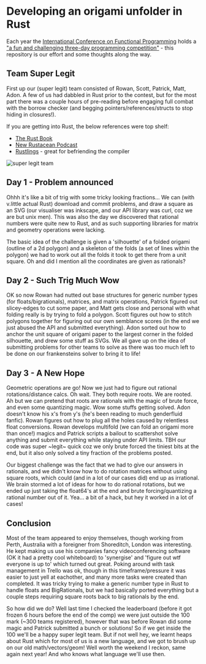 # Developing an origami unfolder in Rust

Each year the [International Conference on Functional Programming](http://www.icfpconference.org) holds a ["a fun and challenging three-day programming competition"](http://www.icfpconference.org/contest) - this repository is our effort and some thoughts along the way.

## Team Super Legit

First up our (super legit) team consisted of Rowan, Scott, Patrick, Matt, Adon. A few of us had dabbled in Rust prior to the contest, but for the most part there was a couple hours of pre-reading before  engaging full combat with the borrow checker (and begging pointers/references/structs to stop hiding in closures!).

If you are getting into Rust, the below references were top shelf:
 * [The Rust Book](https://doc.rust-lang.org/book/)
 * [New Rustacean Podcast](http://www.newrustacean.com/)
 * [Rustlings](https://github.com/carols10cents/rustlings) - great for befriending the compiler

![super legit team](superlegitteam.gif?raw=true "Team Super Legit")

## Day 1 - Problem announced
Ohhh it's like a bit of trig with some tricky looking fractions... We can (with v.little actual Rust) download and commit problems, and draw a square as an SVG (our visualiser was inkscape, and our API library was curl, coz we are but unix men). This was also the day we discovered that rational numbers were quite new to Rust, and as such supporting libraries for matrix and geometry operations were lacking.

The basic idea of the challenge is given a 'silhouette' of a folded origami (outline of a 2d polygon) and a skeleton of the folds (a set of lines within the polygon) we had to work out all the folds it took to get there from a unit square. Oh and did I mention all the coordinates are given as rationals?

## Day 2 - Such Trig Much Wow
OK so now Rowan had nutted out base structures for generic number types (for floats/bigrationals), matrices, and matrix operations, Patrick figured out slicey-edges to cut some paper, and Matt gets close and personal with what folding really is by trying to fold a polygon. Scott figures out how to stitch polygons together for figuring out our own semblance scores (in the end we just abused the API and submitted everything). Adon sorted out how to anchor the unit square of origami paper to the largest corner in the folded silhouette, and drew some stuff as SVGs. We all gave up on the idea of submitting problems for other teams to solve as there was too much left to be done on our frankensteins solver to bring it to life!

## Day 3 - A New Hope
Geometric operations are go! Now we just had to figure out rational rotations/distance calcs. Oh wait. They both require roots. We are rooted. Ah but we can pretend that roots are rationals with the magic of brute force, and even some quantizing magic. Wow some stuffs getting solved. Adon doesn't know his x's from y's (he's been reading to much genderfluid fanfic). Rowan figures out how to plug all the holes caused by relentless float conversions. Rowan develops multifold (we can fold an origami more than once!) magics and Patrick scripts a bailout to scattershot solve anything and submit everything while staying under API limits. TBH our code was super ~legit~ quick coz we only brute forced the tiniest bits at the end, but it also only solved a tiny fraction of the problems posted.

Our biggest challenge was the fact that we had to give our answers in rationals, and we didn't know how to do rotation matrices without using square roots, which could (and in a lot of our cases did) end up as irrational. We brain stormed a lot of ideas for how to do rational rotations, but we ended up just taking the float64's at the end and brute forcing/quantizing a rational number out of it. Yea... a bit of a hack, but hey it worked in a lot of cases!

## Conclusion

Most of the team appeared to enjoy themselves, though working from Perth, Australia with a foreigner from Shoreditch, London was interesting. He kept making us use his companies fancy videoconferencing software (OK it had a pretty cool whiteboard) to 'synergise' and 'figure out wtf everyone is up to' which turned out great. Poking around with task management in Trello was ok, though in this timeframe/pressure it was easier to just yell at eachother, and many more tasks were created than completed. It was tricky trying to make a generic number type in Rust to handle floats and BigRationals, but we had basically ported everything but a couple steps requiring square roots back to big rationals by the end.

So how did we do? Well last time I checked the leaderboard (before it got frozen 6 hours before the end of the comp) we were just outside the 100 mark (~300 teams registered), however that was before Rowan did some magic and Patrick submitted a bunch or solutions! So if we get inside the 100 we'll be a happy super legit team. But if not well hey, we learnt heaps about Rust which for most of us is a new language, and we got to brush up on our old math/vectors/geom! Well worth the weekend I reckon, same again next year! And who knows what language we'll use then.
